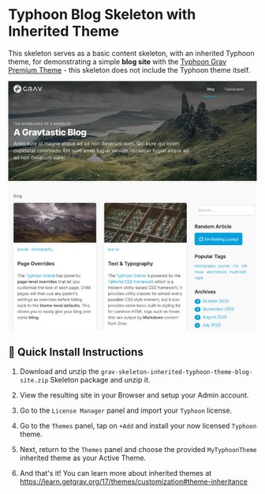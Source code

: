 # Typhoon Blog Skeleton with Inherited Theme

This skeleton serves as a basic content skeleton, with an inherited Typhoon theme, for demonstrating a simple **blog site** with the [Typhoon Grav Premium Theme](https://getgrav.org/premium/typhoon) - this skeleton does not include the Typhoon theme itself.

![](screenshot.jpg)

## 🚀 Quick Install Instructions

1. Download and unzip the `grav-skeleton-inherited-typhoon-theme-blog-site.zip` Skeleton package and unzip it.

2. View the resulting site in your Browser and setup your Admin account.

3. Go to the `License Manager` panel and import your `Typhoon` license.

4. Go to the `Themes` panel, tap on `+Add` and install your now licensed `Typhoon` theme.

5. Next, return to the `Themes` panel and choose the provided `MyTyphoonTheme` inherited theme as your Active Theme.

5. And that's it! You can learn more about inherited themes at https://learn.getgrav.org/17/themes/customization#theme-inheritance
